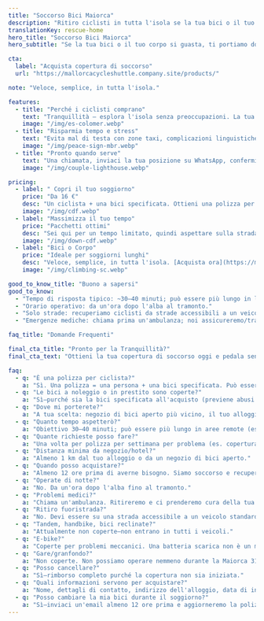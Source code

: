 ```yaml
---
title: "Soccorso Bici Maiorca"
description: "Ritiro ciclisti in tutta l'isola se la tua bici o il tuo corpo si guasta. Semplice. Veloce. Affidabile."
translationKey: rescue-home
hero_title: "Soccorso Bici Maiorca"
hero_subtitle: "Se la tua bici o il tuo corpo si guasta, ti portiamo dove devi essere."

cta:
  label: "Acquista copertura di soccorso"
  url: "https://mallorcacycleshuttle.company.site/products/"

note: "Veloce, semplice, in tutta l'isola."

features:
  - title: "Perché i ciclisti comprano"
    text: "Tranquillità – esplora l'isola senza preoccupazioni. La tua intera giornata non è rovinata—né quella del tuo gruppo."
    image: "/img/es-colomer.webp"
  - title: "Risparmia tempo e stress"
    text: "Evita mal di testa con zone taxi, complicazioni linguistiche e lunghe attese sulla strada."
    image: "/img/peace-sign-mbr.webp"
  - title: "Pronto quando serve"
    text: "Una chiamata, inviaci la tua posizione su WhatsApp, confermiamo e inviamo un tempo stimato di arrivo."
    image: "/img/couple-lighthouse.webp"

pricing:
  - label: " Copri il tuo soggiorno"
    price: "Da 16 €"
    desc: "Un ciclista + una bici specificata. Ottieni una polizza per te e i tuoi compagni di viaggio."
    image: "/img/cdf.webp"
  - label: "Massimizza il tuo tempo"
    price: "Pacchetti ottimi"
    desc: "Sei qui per un tempo limitato, quindi aspettare sulla strada probabilmente non è il modo migliore per passare la tua giornata!"
    image: "/img/down-cdf.webp"
  - label: "Bici o Corpo"
    price: "Ideale per soggiorni lunghi"
    desc: "Veloce, semplice, in tutta l'isola. [Acquista ora](https://mallorcacycleshuttle.company.site/products/)"
    image: "/img/climbing-sc.webp"

good_to_know_title: "Buono a sapersi"
good_to_know:
  - "Tempo di risposta tipico: ~30–40 minuti; può essere più lungo in luoghi molto remoti come Port de Sa Calobra durante le ore di punta primaverili."
  - "Orario operativo: da un'ora dopo l'alba al tramonto."
  - "Solo strade: recuperiamo ciclisti da strade accessibili a un veicolo standard (non 4×4)."
  - "Emergenze mediche: chiama prima un'ambulanza; noi assicureremo/trasporteremo la tua bici (le bici non entrano nelle ambulanze)."

faq_title: "Domande Frequenti"

final_cta_title: "Pronto per la Tranquillità?"
final_cta_text: "Ottieni la tua copertura di soccorso oggi e pedala senza preoccupazioni a Maiorca"

faq:
  - q: "È una polizza per ciclista?"
    a: "Sì. Una polizza = una persona + una bici specificata. Può essere richiesto un documento d'identità per evitare che un gruppo cerchi di coprire tutti con una sola polizza."
  - q: "Le bici a noleggio o in prestito sono coperte?"
    a: "Sì—purché sia la bici specificata all'acquisto (previene abusi di gruppo)."
  - q: "Dove mi porterete?"
    a: "A tua scelta: negozio di bici aperto più vicino, il tuo alloggio o il tuo punto di noleggio."
  - q: "Quanto tempo aspetterò?"
    a: "Obiettivo 30–40 minuti; può essere più lungo in aree remote (es. Port de Sa Calobra nei giorni molto affollati). Abbiamo veicoli in tutta l'isola e possiamo portare supporto aggiuntivo."
  - q: "Quante richieste posso fare?"
    a: "Una volta per polizza per settimana per problema (es. copertura 14 giorni include due richieste per lo stesso problema). Problemi diversi non sono limitati, ma l'abuso può risultare in cancellazione e rimborso della porzione non utilizzata."
  - q: "Distanza minima da negozio/hotel?"
    a: "Almeno 1 km dal tuo alloggio o da un negozio di bici aperto."
  - q: "Quando posso acquistare?"
    a: "Almeno 12 ore prima di averne bisogno. Siamo soccorso e recupero, non un taxi."
  - q: "Operate di notte?"
    a: "No. Da un'ora dopo l'alba fino al tramonto."
  - q: "Problemi medici?"
    a: "Chiama un'ambulanza. Ritireremo e ci prenderemo cura della tua bici, ma non siamo medici."
  - q: "Ritiro fuoristrada?"
    a: "No. Devi essere su una strada accessibile a un veicolo standard (non 4×4)."
  - q: "Tandem, handbike, bici reclinate?"
    a: "Attualmente non coperte—non entrano in tutti i veicoli."
  - q: "E-bike?"
    a: "Coperte per problemi meccanici. Una batteria scarica non è un motivo di soccorso; gestisci la ricarica per favore—consideralo un'esperienza di apprendimento."
  - q: "Gare/granfondo?"
    a: "Non coperte. Non possiamo operare nemmeno durante la Maiorca 312 dove ci sono chiusure strade."
  - q: "Posso cancellare?"
    a: "Sì—rimborso completo purché la copertura non sia iniziata."
  - q: "Quali informazioni servono per acquistare?"
    a: "Nome, dettagli di contatto, indirizzo dell'alloggio, data di inizio e i dettagli della bici."
  - q: "Posso cambiare la mia bici durante il soggiorno?"
    a: "Sì—inviaci un'email almeno 12 ore prima e aggiorneremo la polizza."
---
```

